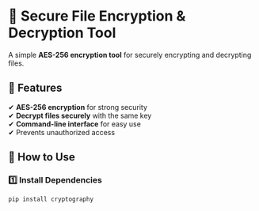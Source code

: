 # 🔐 Secure File Encryption & Decryption Tool

A simple **AES-256 encryption tool** for securely encrypting and decrypting files.

## 🚀 Features
✔ **AES-256 encryption** for strong security  
✔ **Decrypt files securely** with the same key  
✔ **Command-line interface** for easy use  
✔ Prevents unauthorized access  

## 📌 How to Use

### 1️⃣ Install Dependencies
```bash
pip install cryptography

